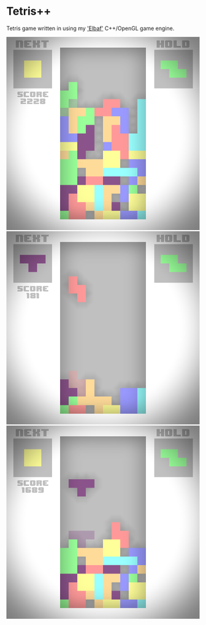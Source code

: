 # Tetris++

Tetris game written in using my ['Elbaf'](https://github.com/JaakkoLipsanen/Elbaf "Elbaf repository")  C++/OpenGL game engine.

![screenshot 1](/Documentation/Screenshots/Screenshot1.png)
![screenshot 2](/Documentation/Screenshots/Screenshot2.png)
![screenshot 3](/Documentation/Screenshots/Screenshot3.png)
